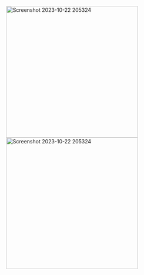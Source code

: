 <img width="358" alt="Screenshot 2023-10-22 205324" src="https://github.com/ridaLGN/TP1_java/assets/125476243/27ea1d67-6dcf-4ded-87b0-93a86130a966">
<img width="358" alt="Screenshot 2023-10-22 205324" src="https://github.com/ridaLGN/TP1_java/assets/125476243/088be13b-bb41-45a4-a639-e624d8ec179d">
